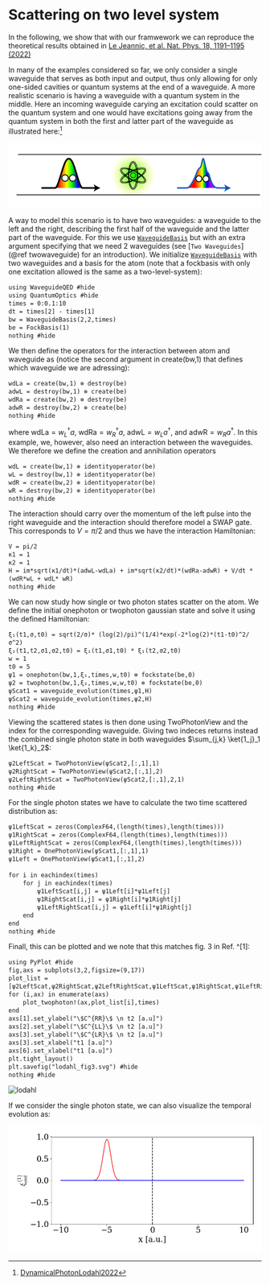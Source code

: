 # Scattering on two level system
In the following, we show that with our framwework we can reproduce the theoretical results obtained in [Le Jeannic, et al. Nat. Phys. 18, 1191–1195 (2022)](https://www.nature.com/articles/s41567-022-01720-x) 


In many of the examples considered so far, we only consider a single waveguide that serves as both input and output, thus only allowing for only one-sided cavities or quantum systems at the end of a waveguide. A more realistic scenario is having a waveguide with a quantum system in the middle. Here an incoming waveguide carying an excitation could scatter on the quantum system and one would have excitations going away from the quantum system in both the first and latter part of the waveguide as illustrated here:[^1]

[^1]: [DynamicalPhotonLodahl2022](@cite)

![`alt text`](./illustrations/two_waveguide_lodahl.png)


A way to model this scenario is to have two waveguides: a waveguide to the left and the right, describing the first half of the waveguide and the latter part of the waveguide. For this we use [`WaveguideBasis`](@ref) but with an extra argument specifying that we need 2 waveguides (see [`Two Waveguides`](@ref twowaveguide) for an introduction). We initialize [`WaveguideBasis`](@ref) with two waveguides and a basis for the atom (note that a fockbasis with only one excitation allowed is the same as a two-level-system):

```@example lodahl
using WaveguideQED #hide
using QuantumOptics #hide
times = 0:0.1:10
dt = times[2] - times[1]
bw = WaveguideBasis(2,2,times)
be = FockBasis(1)
nothing #hide
```

We then define the operators for the interaction between atom and waveguide as (notice the second argument in create(bw,1) that defines which waveguide we are adressing):

```@example lodahl
wdLa = create(bw,1) ⊗ destroy(be)
adwL = destroy(bw,1) ⊗ create(be)
wdRa = create(bw,2) ⊗ destroy(be)
adwR = destroy(bw,2) ⊗ create(be)
nothing #hide
```

where $\mathrm{wdLa} = w_L ^\dagger a$, $\mathrm{wdRa} = w_R ^\dagger a$, $\mathrm{adwL} = w_L  a^\dagger$, and $\mathrm{adwR} = w_R  a^\dagger$. In this example, we, however, also need an interaction between the waveguides. We therefore we define the creation and annihilation operators 

```@example lodahl
wdL = create(bw,1) ⊗ identityoperator(be)
wL = destroy(bw,1) ⊗ identityoperator(be)
wdR = create(bw,2) ⊗ identityoperator(be)
wR = destroy(bw,2) ⊗ identityoperator(be)
nothing #hide
```

The interaction should carry over the momentum of the left pulse into the right waveguide and the interaction should therefore model a SWAP gate. This corresponds to $V = \pi /2$ and thus we have the interaction Hamiltonian:

```@example lodahl
V = pi/2
κ1 = 1
κ2 = 1
H = im*sqrt(κ1/dt)*(adwL-wdLa) + im*sqrt(κ2/dt)*(wdRa-adwR) + V/dt *(wdR*wL + wdL* wR)
nothing #hide
```

We can now study how single or two photon states scatter on the atom. We define the initial onephoton or twophoton gaussian state and solve it using the defined Hamiltonian:


```@example lodahl
ξ₁(t1,σ,t0) = sqrt(2/σ)* (log(2)/pi)^(1/4)*exp(-2*log(2)*(t1-t0)^2/σ^2)
ξ₂(t1,t2,σ1,σ2,t0) = ξ₁(t1,σ1,t0) * ξ₁(t2,σ2,t0) 
w = 1
t0 = 5
ψ1 = onephoton(bw,1,ξ₁,times,w,t0) ⊗ fockstate(be,0)
ψ2 = twophoton(bw,1,ξ₂,times,w,w,t0) ⊗ fockstate(be,0)
ψScat1 = waveguide_evolution(times,ψ1,H)
ψScat2 = waveguide_evolution(times,ψ2,H)
nothing #hide
```

Viewing the scattered states is then done using TwoPhotonView and the index for the corresponding waveguide. Giving two indeces returns instead the combined single photon state in both waveguides $\sum_{j,k} \ket{1_j}_1 \ket{1_k}_2$:

```@example lodahl
ψ2LeftScat = TwoPhotonView(ψScat2,[:,1],1)
ψ2RightScat = TwoPhotonView(ψScat2,[:,1],2)
ψ2LeftRightScat = TwoPhotonView(ψScat2,[:,1],2,1)
nothing #hide
```

For the single photon states we have to calculate the two time scattered distribution as:

```@example lodahl
ψ1LeftScat = zeros(ComplexF64,(length(times),length(times)))
ψ1RightScat = zeros(ComplexF64,(length(times),length(times)))
ψ1LeftRightScat = zeros(ComplexF64,(length(times),length(times)))
ψ1Right = OnePhotonView(ψScat1,[:,1],1)
ψ1Left = OnePhotonView(ψScat1,[:,1],2)

for i in eachindex(times)
    for j in eachindex(times)
        ψ1LeftScat[i,j] = ψ1Left[i]*ψ1Left[j]
        ψ1RightScat[i,j] = ψ1Right[i]*ψ1Right[j]
        ψ1LeftRightScat[i,j] = ψ1Left[i]*ψ1Right[j]
    end
end
nothing #hide
```

Finall, this can be plotted and we note that this matches fig. 3 in Ref. ^[1]:

```@example lodahl
using PyPlot #hide
fig,axs = subplots(3,2,figsize=(9,17))
plot_list = [ψ2LeftScat,ψ2RightScat,ψ2LeftRightScat,ψ1LeftScat,ψ1RightScat,ψ1LeftRightScat]
for (i,ax) in enumerate(axs)
    plot_twophoton!(ax,plot_list[i],times)
end
axs[1].set_ylabel("\$C^{RR}\$ \n t2 [a.u]")
axs[2].set_ylabel("\$C^{LL}\$ \n t2 [a.u]")
axs[3].set_ylabel("\$C^{LR}\$ \n t2 [a.u]")
axs[3].set_xlabel("t1 [a.u]")
axs[6].set_xlabel("t1 [a.u]")
plt.tight_layout()
plt.savefig("lodahl_fig3.svg") #hide
nothing #hide
```
![lodahl](lodahl_fig3.svg)

If we consider the single photon state, we can also visualize the temporal evolution as:

![alt text](./animations/lodahl_onephoton_gif.gif)


